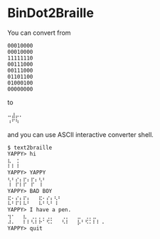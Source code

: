 BinDot2Braille
==============

You can convert from

    00010000
    00010000
    11111110
    00111000
    00111000
    01101100
    01000100
    00000000

to

    ⠤⣼⡤⠄
    ⠰⠋⠳⠀

and you can use ASCII interactive converter shell.

    $ text2braille
    YAPPY> hi
    ⣆⠀⢐⠀
    ⠇⠇⠸⠀
    YAPPY> YAPPY
    ⢆⠆⡔⡄⡖⡄⡖⡄⢆⠆
    ⠸⠀⠏⠇⠏⠀⠏⠀⠸⠀
    YAPPY> BAD BOY
    ⣖⠄⡔⡄⡖⡄⠀⠀⣖⠄⡔⡄⢆⠆
    ⠧⠃⠏⠇⠧⠃⠀⠀⠧⠃⠣⠃⠸⠀
    YAPPY> I have a pen.
    ⢲⠂⠀⠀⣆⠀⢀⡀⡀⡀⢀⡀⠀⠀⢀⡀⠀⠀⣀⠀⢀⡀⣀⠀⠀⠀
    ⠼⠄⠀⠀⠇⠇⠣⠇⠗⠁⠫⠅⠀⠀⠣⠇⠀⠀⡧⠃⠫⠅⠇⠇⠠⠀
    YAPPY> quit

